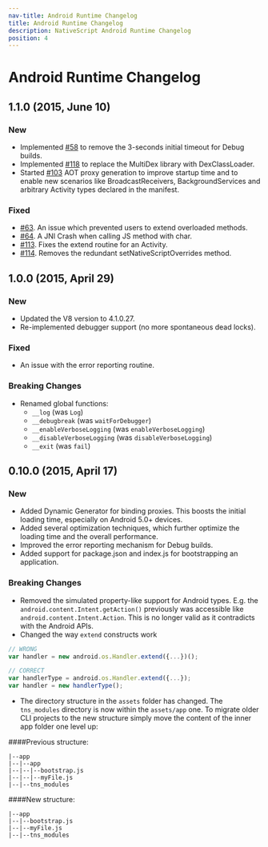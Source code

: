 ```yaml
---
nav-title: Android Runtime Changelog
title: Android Runtime Changelog
description: NativeScript Android Runtime Changelog
position: 4
---
```


# Android Runtime Changelog

## 1.1.0 (2015, June 10)

### New

* Implemented [#58](https://github.com/NativeScript/android-runtime/issues/60) to remove the 3-seconds initial timeout for Debug builds.
* Implemented [#118](https://github.com/NativeScript/android-runtime/issues/118) to replace the MultiDex library with DexClassLoader.
* Started [#103](https://github.com/NativeScript/android-runtime/issues/103) AOT proxy generation to improve startup time and to enable new scenarios like BroadcastReceivers, BackgroundServices and arbitrary Activity types declared in the manifest.

### Fixed

* [#63](https://github.com/NativeScript/android-runtime/issues/63). An issue which prevented users to extend overloaded methods.
* [#64](https://github.com/NativeScript/android-runtime/issues/64). A JNI Crash when calling JS method with char.
* [#113](https://github.com/NativeScript/android-runtime/issues/113). Fixes the extend routine for an Activity.
* [#114](https://github.com/NativeScript/android-runtime/issues/114). Removes the redundant setNativeScriptOverrides method.

## 1.0.0 (2015, April 29)

### New

* Updated the V8 version to 4.1.0.27.
* Re-implemented debugger support (no more spontaneous dead locks).

### Fixed

* An issue with the error reporting routine.

### Breaking Changes

* Renamed global functions:
	* `__log` (was `Log`)
	* `__debugbreak` (was `waitForDebugger`)
	* `__enableVerboseLogging` (was `enableVerboseLogging`)
	* `__disableVerboseLogging` (was `disableVerboseLogging`)
	* `__exit` (was `fail`)

## 0.10.0 (2015, April 17)

### New

* Added Dynamic Generator for binding proxies. This boosts the initial loading time, especially on Android 5.0+ devices.
* Added several optimization techniques, which further optimize the loading time and the overall performance.
* Improved the error reporting mechanism for Debug builds.
* Added support for package.json and index.js for bootstrapping an application.

### Breaking Changes

  * Removed the simulated property-like support for Android types. E.g. the `android.content.Intent.getAction()` previously was accessible like `android.content.Intent.Action`. This is no longer valid as it contradicts with the Android APIs.
  * Changed the way `extend` constructs work
```javascript
// WRONG
var handler = new android.os.Handler.extend({...})();

// CORRECT
var handlerType = android.os.Handler.extend({...});
var handler = new handlerType();
```
  * The directory structure in the `assets` folder has changed. The `tns_modules` directory is now within the `assets/app` one. To migrate older CLI projects to the new structure simply move the content of the inner app folder one level up:

####Previous structure:
```
|--app
|--|--app
|--|--|--bootstrap.js
|--|--|--myFile.js
|--|--tns_modules
```

####New structure:
```
|--app
|--|--bootstrap.js
|--|--myFile.js
|--|--tns_modules
```
